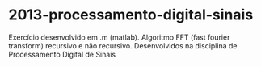 # 2013-processamento-digital-sinais
Exercício desenvolvido em .m (matlab). Algoritmo FFT (fast fourier transform) recursivo e não recursivo. Desenvolvidos na disciplina de Processamento Digital de Sinais
